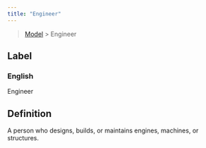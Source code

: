 ```yaml
---
title: "Engineer"
---
```


> [Model](./../) > Engineer

## Label

### English
Engineer


## Definition
A person who designs, builds, or maintains engines, machines, or structures. 


    
